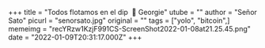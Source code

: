 +++
title = "Todos flotamos en el dip  🤡 Georgie"
utube = ""
author = "Señor Sato"
picurl = "senorsato.jpg"
original = ""
tags = ["yolo", "bitcoin",]
memeimg = "recYRzw1KzjF991CS-ScreenShot2022-01-08at21.25.45.png"
date = "2022-01-09T20:31:17.000Z"
+++